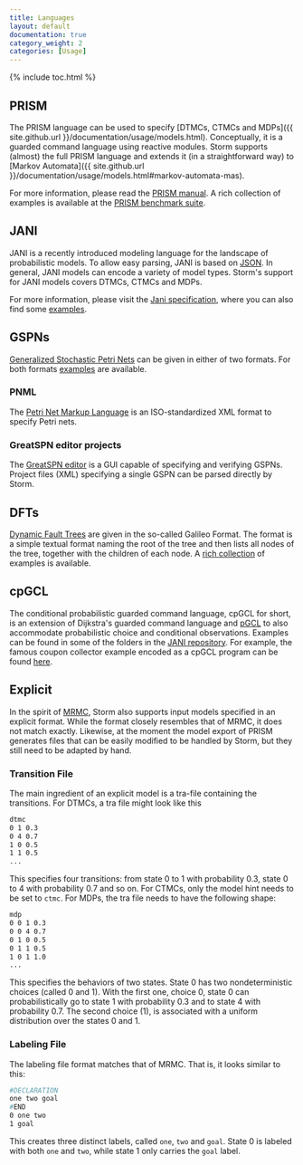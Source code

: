 ```yaml
---
title: Languages
layout: default
documentation: true
category_weight: 2
categories: [Usage]
---
```


{% include toc.html %}

## PRISM

The PRISM language can be used to specify [DTMCs, CTMCs and MDPs]({{ site.github.url }}/documentation/usage/models.html). Conceptually, it is a guarded command language using reactive modules. Storm supports (almost) the full PRISM language and extends it (in a straightforward way) to [Markov Automata]({{ site.github.url }}/documentation/usage/models.html#markov-automata-mas).

For more information, please read the [PRISM manual](http://www.prismmodelchecker.org/manual/ThePRISMLanguage/Introduction). A rich collection of examples is available at the [PRISM benchmark suite](http://www.prismmodelchecker.org/benchmarks/).

## JANI

JANI is a recently introduced modeling language for the landscape of probabilistic models. To allow easy parsing, JANI is based on [JSON](http://www.json.org/). In general, JANI models can encode a variety of model types. Storm's support for JANI models covers DTMCs, CTMCs and MDPs.

For more information, please visit the [Jani specification](http://www.jani-spec.org), where you can also find some [examples](https://github.com/ahartmanns/jani-models/).

## GSPNs

[Generalized Stochastic Petri Nets](#) can be given in either of two formats. For both formats [examples](#) are available.

### PNML

The [Petri Net Markup Language](http://www.pnml.org/) is an ISO-standardized XML format to specify Petri nets.

### GreatSPN editor projects

The [GreatSPN editor](http://www.di.unito.it/~amparore/mc4cslta/editor.html) is a GUI capable of specifying and verifying GSPNs. Project files (XML) specifying a single GSPN can be parsed directly by Storm.

## DFTs

[Dynamic Fault Trees](#) are given in the so-called Galileo Format.
The format is a simple textual format naming the root of the tree and then lists all nodes of the tree, together with the children of each node. A [rich collection](https://github.com/moves-rwth/dft-examples) of examples is available.

## cpGCL

The conditional probabilistic guarded command language, cpGCL for short, is an extension of Dijkstra's guarded command language and [pGCL](http://www.sciencedirect.com/science/article/pii/S0167642396000196) to also accommodate probabilistic choice and conditional observations. Examples can be found in some of the folders in the [JANI repository](#jani). For example, the famous coupon collector example encoded as a cpGCL program can be found [here](https://github.com/ahartmanns/jani-models/blob/master/CouponCollector/MultiAllowed/coupon_m_03_02.pgcl).

## Explicit

In the spirit of [MRMC](http://www.mrmc-tool.org/), Storm also supports input models specified in an explicit format. While the format closely resembles that of MRMC, it does not match exactly. Likewise, at the moment the model export of PRISM generates files that can be easily modified to be handled by Storm, but they still need to be adapted by hand.

### Transition File

The main ingredient of an explicit model is a tra-file containing the transitions. For DTMCs, a tra file might look like this

```bash
dtmc
0 1 0.3
0 4 0.7
1 0 0.5
1 1 0.5
...
```

This specifies four transitions: from state 0 to 1 with probability 0.3, state 0 to 4 with probability 0.7 and so on. For CTMCs, only the model hint needs to be set to ```ctmc```. For MDPs, the tra file needs to have the following shape:

```bash
mdp
0 0 1 0.3
0 0 4 0.7
0 1 0 0.5
0 1 1 0.5
1 0 1 1.0
...
```

This specifies the behaviors of two states. State 0 has two nondeterministic choices (called 0 and 1). With the first one, choice 0, state 0 can probabilistically go to state 1 with probability 0.3 and to state 4 with probability 0.7. The second choice (1), is associated with a uniform distribution over the states 0 and 1.

### Labeling File

The labeling file format matches that of MRMC. That is, it looks similar to this:

```bash
#DECLARATION
one two goal
#END
0 one two
1 goal
```

This creates three distinct labels, called ```one```, ```two``` and ```goal```. State 0 is labeled with both ```one``` and ```two```, while state 1 only carries the ```goal``` label.
